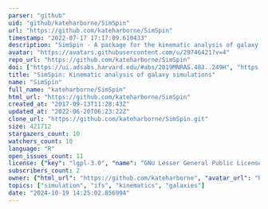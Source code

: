 ```yaml
---
parser: "github"
uid: "github/kateharborne/SimSpin"
url: "https://github.com/kateharborne/SimSpin"
timestamp: "2022-07-17 17:17:09.610433"
description: "SimSpin - A package for the kinematic analysis of galaxy simulations"
avatar: "https://avatars.githubusercontent.com/u/29746421?v=4"
repo_url: "https://github.com/kateharborne/SimSpin"
doi: ["https://ui.adsabs.harvard.edu/#abs/2019MNRAS.483..249H", "https://ui.adsabs.harvard.edu/abs/2020arXiv200307641H", "https://ui.adsabs.harvard.edu/abs/2019ascl.soft03006H/abstract"]
title: "SimSpin: Kinematic analysis of galaxy simulations"
name: "SimSpin"
full_name: "kateharborne/SimSpin"
html_url: "https://github.com/kateharborne/SimSpin"
created_at: "2017-09-13T11:28:43Z"
updated_at: "2022-06-20T06:23:22Z"
clone_url: "https://github.com/kateharborne/SimSpin.git"
size: 421712
stargazers_count: 10
watchers_count: 10
language: "R"
open_issues_count: 11
license: {"key": "lgpl-3.0", "name": "GNU Lesser General Public License v3.0", "spdx_id": "LGPL-3.0", "url": "https://api.github.com/licenses/lgpl-3.0", "node_id": "MDc6TGljZW5zZTEy"}
subscribers_count: 2
owner: {"html_url": "https://github.com/kateharborne", "avatar_url": "https://avatars.githubusercontent.com/u/29746421?v=4", "login": "kateharborne", "type": "User"}
topics: ["simulation", "ifs", "kinematics", "galaxies"]
date: "2024-10-19 14:25:02.856994"
---
```

